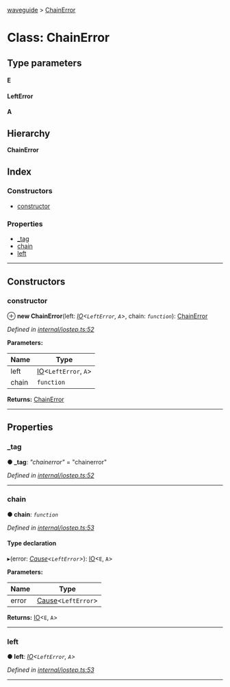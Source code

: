[waveguide](../README.md) > [ChainError](../classes/chainerror.md)

# Class: ChainError

## Type parameters
#### E 
#### LeftError 
#### A 
## Hierarchy

**ChainError**

## Index

### Constructors

* [constructor](chainerror.md#constructor)

### Properties

* [_tag](chainerror.md#_tag)
* [chain](chainerror.md#chain)
* [left](chainerror.md#left)

---

## Constructors

<a id="constructor"></a>

###  constructor

⊕ **new ChainError**(left: *[IO](io.md)<`LeftError`, `A`>*, chain: *`function`*): [ChainError](chainerror.md)

*Defined in [internal/iostep.ts:52](https://github.com/rzeigler/waveguide/blob/a4eddcf/src/internal/iostep.ts#L52)*

**Parameters:**

| Name | Type |
| ------ | ------ |
| left | [IO](io.md)<`LeftError`, `A`> |
| chain | `function` |

**Returns:** [ChainError](chainerror.md)

___

## Properties

<a id="_tag"></a>

###  _tag

**● _tag**: *"chainerror"* = "chainerror"

*Defined in [internal/iostep.ts:52](https://github.com/rzeigler/waveguide/blob/a4eddcf/src/internal/iostep.ts#L52)*

___
<a id="chain"></a>

###  chain

**● chain**: *`function`*

*Defined in [internal/iostep.ts:53](https://github.com/rzeigler/waveguide/blob/a4eddcf/src/internal/iostep.ts#L53)*

#### Type declaration
▸(error: *[Cause](../#cause)<`LeftError`>*): [IO](io.md)<`E`, `A`>

**Parameters:**

| Name | Type |
| ------ | ------ |
| error | [Cause](../#cause)<`LeftError`> |

**Returns:** [IO](io.md)<`E`, `A`>

___
<a id="left"></a>

###  left

**● left**: *[IO](io.md)<`LeftError`, `A`>*

*Defined in [internal/iostep.ts:53](https://github.com/rzeigler/waveguide/blob/a4eddcf/src/internal/iostep.ts#L53)*

___

